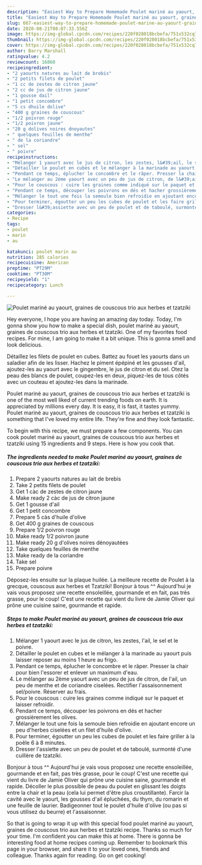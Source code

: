 ```yaml
---
description: "Easiest Way to Prepare Homemade Poulet mariné au yaourt, graines de couscous trio aux herbes et tzatzíki"
title: "Easiest Way to Prepare Homemade Poulet mariné au yaourt, graines de couscous trio aux herbes et tzatzíki"
slug: 667-easiest-way-to-prepare-homemade-poulet-marine-au-yaourt-graines-de-couscous-trio-aux-herbes-et-tzatziki
date: 2020-08-21T08:07:33.556Z
image: https://img-global.cpcdn.com/recipes/220f028018bcbefa/751x532cq70/poulet-marine-au-yaourt-graines-de-couscous-trio-aux-herbes-et-tzatziki-photo-principale-de-la-recette.jpg
thumbnail: https://img-global.cpcdn.com/recipes/220f028018bcbefa/751x532cq70/poulet-marine-au-yaourt-graines-de-couscous-trio-aux-herbes-et-tzatziki-photo-principale-de-la-recette.jpg
cover: https://img-global.cpcdn.com/recipes/220f028018bcbefa/751x532cq70/poulet-marine-au-yaourt-graines-de-couscous-trio-aux-herbes-et-tzatziki-photo-principale-de-la-recette.jpg
author: Barry Marshall
ratingvalue: 4.2
reviewcount: 16860
recipeingredient:
- "2 yaourts natures au lait de brebis"
- "2 petits filets de poulet"
- "1 cc de zestes de citron jaune"
- "2 cc de jus de citron jaune"
- "1 gousse dail"
- "1 petit concombre"
- "5 cs dhuile dolive"
- "400 g graines de couscous"
- "1/2 poivron rouge"
- "1/2 poivron jaune"
- "20 g dolives noires dnoyautes"
- " quelques feuilles de menthe"
- " de la coriandre"
- " sel"
- " poivre"
recipeinstructions:
- "Mélanger 1 yaourt avec le jus de citron, les zestes, l&#39;ail, le sel et le poivre."
- "Détailler le poulet en cubes et le mélanger à la marinade au yaourt puis laisser reposer au moins 1 heure au frigo."
- "Pendant ce temps, éplucher le concombre et le râper. Presser la chair pour bien l&#39;essorer et enlever un maximum d&#39;eau."
- "Le mélanger au 2ème yaourt avec un peu de jus de citron, de l&#39;ail, un peu de menthe et de coriandre ciselées. Rectifier l&#39;assaisonnement sel/poivre. Réserver au frais."
- "Pour le couscous : cuire les graines comme indiqué sur le paquet et laisser refroidir."
- "Pendant ce temps, découper les poivrons en dés et hacher grossièrement les olives."
- "Mélanger le tout une fois la semoule bien refroidie en ajoutant encore un peu d&#39;herbes ciselées et un filet d&#39;huile d&#39;olive."
- "Pour terminer, égoutter un peu les cubes de poulet et les faire griller à la poêle 6 à 8 minutes."
- "Dresser l&#39;assiette avec un peu de poulet et de taboulé, surmonté d&#39;une cuillère de tzatzíki."
categories:
- Recipe
tags:
- poulet
- marin
- au

katakunci: poulet marin au 
nutrition: 285 calories
recipecuisine: American
preptime: "PT29M"
cooktime: "PT30M"
recipeyield: "1"
recipecategory: Lunch

---
```



![Poulet mariné au yaourt, graines de couscous trio aux herbes et tzatzíki](https://img-global.cpcdn.com/recipes/220f028018bcbefa/751x532cq70/poulet-marine-au-yaourt-graines-de-couscous-trio-aux-herbes-et-tzatziki-photo-principale-de-la-recette.jpg)

Hey everyone, I hope you are having an amazing day today. Today, I'm gonna show you how to make a special dish, poulet mariné au yaourt, graines de couscous trio aux herbes et tzatzíki. One of my favorites food recipes. For mine, I am going to make it a bit unique. This is gonna smell and look delicious.

Détaillez les filets de poulet en cubes. Battez au fouet les yaourts dans un saladier afin de les lisser. Hachez le piment épépiné et les gousses d&#39;ail, ajoutez-les au yaourt avec le gingembre, le jus de citron et du sel. Otez la peau des blancs de poulet, coupez-les en deux, piquez-les de tous côtés avec un couteau et ajoutez-les dans la marinade.

Poulet mariné au yaourt, graines de couscous trio aux herbes et tzatzíki is one of the most well liked of current trending foods on earth. It is appreciated by millions every day. It is easy, it is fast, it tastes yummy. Poulet mariné au yaourt, graines de couscous trio aux herbes et tzatzíki is something that I've loved my entire life. They're fine and they look fantastic.


To begin with this recipe, we must prepare a few components. You can cook poulet mariné au yaourt, graines de couscous trio aux herbes et tzatzíki using 15 ingredients and 9 steps. Here is how you cook that.

<!--inarticleads1-->

##### The ingredients needed to make Poulet mariné au yaourt, graines de couscous trio aux herbes et tzatzíki:

1. Prepare 2 yaourts natures au lait de brebis
1. Take 2 petits filets de poulet
1. Get 1 càc de zestes de citron jaune
1. Make ready 2 càc de jus de citron jaune
1. Get 1 gousse d&#39;ail
1. Get 1 petit concombre
1. Prepare 5 càs d&#39;huile d&#39;olive
1. Get 400 g graines de couscous
1. Prepare 1/2 poivron rouge
1. Make ready 1/2 poivron jaune
1. Make ready 20 g d&#39;olives noires dénoyautées
1. Take  quelques feuilles de menthe
1. Make ready  de la coriandre
1. Take  sel
1. Prepare  poivre


Déposez-les ensuite sur la plaque huilée. La meilleure recette de Poulet à la grecque, couscous aux herbes et Tzatziki! Bonjour à tous ^^ Aujourd&#39;hui je vais vous proposez une recette ensoleillée, gourmande et en fait, pas très grasse, pour le coup! C&#39;est une recette qui vient du livre de Jamie Oliver qui prône une cuisine saine, gourmande et rapide. 

<!--inarticleads2-->

##### Steps to make Poulet mariné au yaourt, graines de couscous trio aux herbes et tzatzíki:

1. Mélanger 1 yaourt avec le jus de citron, les zestes, l&#39;ail, le sel et le poivre.
1. Détailler le poulet en cubes et le mélanger à la marinade au yaourt puis laisser reposer au moins 1 heure au frigo.
1. Pendant ce temps, éplucher le concombre et le râper. Presser la chair pour bien l&#39;essorer et enlever un maximum d&#39;eau.
1. Le mélanger au 2ème yaourt avec un peu de jus de citron, de l&#39;ail, un peu de menthe et de coriandre ciselées. Rectifier l&#39;assaisonnement sel/poivre. Réserver au frais.
1. Pour le couscous : cuire les graines comme indiqué sur le paquet et laisser refroidir.
1. Pendant ce temps, découper les poivrons en dés et hacher grossièrement les olives.
1. Mélanger le tout une fois la semoule bien refroidie en ajoutant encore un peu d&#39;herbes ciselées et un filet d&#39;huile d&#39;olive.
1. Pour terminer, égoutter un peu les cubes de poulet et les faire griller à la poêle 6 à 8 minutes.
1. Dresser l&#39;assiette avec un peu de poulet et de taboulé, surmonté d&#39;une cuillère de tzatzíki.


Bonjour à tous ^^ Aujourd&#39;hui je vais vous proposez une recette ensoleillée, gourmande et en fait, pas très grasse, pour le coup! C&#39;est une recette qui vient du livre de Jamie Oliver qui prône une cuisine saine, gourmande et rapide. Décoller le plus possible de peau du poulet en glissant les doigts entre la chair et la peau (cela lui permet d&#39;être plus croustillante). Farcir la cavité avec le yaourt, les gousses d&#39;ail épluchées, du thym, du romarin et une feuille de laurier. Badigeonner tout le poulet d&#39;huile d&#39;olive (ou pas si vous utilisez du beurre) et l&#39;assaisonner. 

So that is going to wrap it up with this special food poulet mariné au yaourt, graines de couscous trio aux herbes et tzatzíki recipe. Thanks so much for your time. I'm confident you can make this at home. There is gonna be interesting food at home recipes coming up. Remember to bookmark this page in your browser, and share it to your loved ones, friends and colleague. Thanks again for reading. Go on get cooking!
